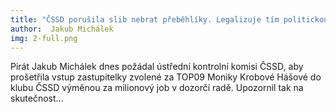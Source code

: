 ```yaml
---
title: "ČSSD porušila slib nebrat přeběhlíky. Legalizuje tím politickou korupci"
author:  Jakub Michálek
img: 2-full.png
---
```


Pirát Jakub Michálek dnes požádal ústřední kontrolní komisi ČSSD, aby prošetřila vstup zastupitelky zvolené za TOP09 Moniky Krobové Hášové do klubu ČSSD výměnou za milionový job v dozorčí radě. Upozornil tak na skutečnost...
